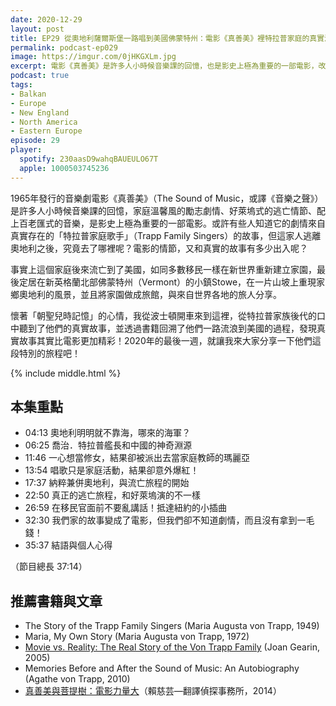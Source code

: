 ```yaml
---
date: 2020-12-29
layout: post
title: EP29 從奧地利薩爾斯堡一路唱到美國佛蒙特州：電影《真善美》裡特拉普家庭的真實流浪旅程
permalink: podcast-ep029
image: https://imgur.com/0jHKGXLm.jpg
excerpt: 電影《真善美》是許多人小時候音樂課的回憶，也是影史上極為重要的一部電影，改編自真實存在的「特拉普家庭歌手」的故事；但這家人逃離奧地利之後，究竟去了哪裡呢？電影的情節，又和真實的故事有多少出入呢？懷著「朝聖兒時記憶」的心情，我來到特拉普家庭後代居住的地方，聽到了他們的真實故事，就讓我來大家分享一下他們這段特別的旅程吧！
podcast: true
tags:
- Balkan
- Europe
- New England
- North America
- Eastern Europe
episode: 29
player:
  spotify: 230aasD9wahqBAUEULO67T
  apple: 1000503745236
---
```


1965年發行的音樂劇電影《真善美》（The Sound of Music，或譯《音樂之聲》）是許多人小時候音樂課的回憶，家庭溫馨風的勵志劇情、好萊塢式的逃亡情節、配上百老匯式的音樂，是影史上極為重要的一部電影。或許有些人知道它的劇情來自真實存在的「特拉普家庭歌手」（Trapp Family Singers）的故事，但這家人逃離奧地利之後，究竟去了哪裡呢？電影的情節，又和真實的故事有多少出入呢？

事實上這個家庭後來流亡到了美國，如同多數移民一樣在新世界重新建立家園，最後定居在新英格蘭北部佛蒙特州（Vermont）的小鎮Stowe，在一片山坡上重現家鄉奧地利的風景，並且將家園做成旅館，與來自世界各地的旅人分享。

懷著「朝聖兒時記憶」的心情，我從波士頓開車來到這裡，從特拉普家族後代的口中聽到了他們的真實故事，並透過書籍回溯了他們一路流浪到美國的過程，發現真實故事其實比電影更加精彩！2020年的最後一週，就讓我來大家分享一下他們這段特別的旅程吧！



{% include middle.html %}

## 本集重點

* 04:13 奧地利明明就不靠海，哪來的海軍？
* 06:25 喬治．特拉普艦長和中國的神奇淵源
* 11:46 一心想當修女，結果卻被派出去當家庭教師的瑪麗亞
* 13:54 唱歌只是家庭活動，結果卻意外爆紅！
* 17:37 納粹兼併奧地利，與流亡旅程的開始
* 22:50 真正的逃亡旅程，和好萊塢演的不一樣
* 26:59 在移民官面前不要亂講話！抵達紐約的小插曲
* 32:30 我們家的故事變成了電影，但我們卻不知道劇情，而且沒有拿到一毛錢！
* 35:37 結語與個人心得

（節目總長 37:14）

## 推薦書籍與文章

* The Story of the Trapp Family Singers (Maria Augusta von Trapp, 1949)
* Maria, My Own Story (Maria Augusta von Trapp, 1972)
* [Movie vs. Reality: The Real Story of the Von Trapp Family](https://www.archives.gov/publications/prologue/2005/winter/von-trapps-html) (Joan Gearin, 2005)
* Memories Before and After the Sound of Music: An Autobiography (Agathe von Trapp, 2010)
* [真善美與菩提樹：電影力量大](http://tysharon.blogspot.com/2014/09/blog-post.html)（賴慈芸—翻譯偵探事務所，2014）
